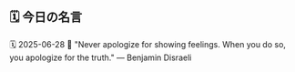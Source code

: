 ## 🗓️ 今日の名言

<!--START_SECTION:quote-->
🗓️ 2025-06-28
💬 "Never apologize for showing feelings. When you do so, you apologize for the truth." — Benjamin Disraeli
<!--END_SECTION:quote-->
